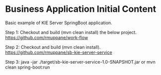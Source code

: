 Business Application Initial Content
====================================

Basic example of KIE Server SpringBoot application.

Step 1: Checkout and build (mvn clean install) the below project.
https://github.com/rmuppane/work-flow

Step 2: Checkout and build (mvn clean install).
https://github.com/rmuppane/sb-kie-server-service

Step 3: java -jar ./target/sb-kie-server-service-1.0-SNAPSHOT.jar or mvn clean spring-boot:run